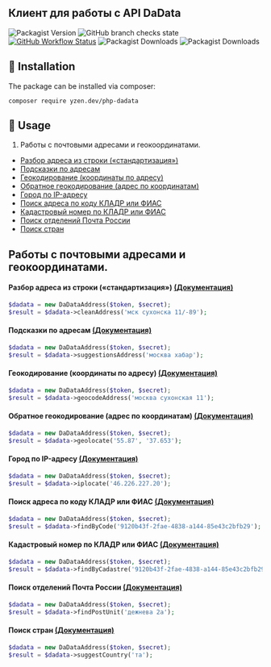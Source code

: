 ## Клиент для работы с API DaData
![Packagist Version](https://img.shields.io/packagist/v/yzen.dev/php-dadata?color=blue&label=version)
![GitHub branch checks state](https://img.shields.io/github/checks-status/yzen-dev/php-dadata/master)
[![GitHub Workflow Status](https://img.shields.io/github/workflow/status/yzen-dev/php-dadata/tests?label=tests)](https://github.com/yzen-dev/php-dadata/actions/workflows/tests.yml)
![Packagist Downloads](https://img.shields.io/packagist/dm/yzen.dev/php-dadata)
![Packagist Downloads](https://img.shields.io/packagist/dt/yzen.dev/php-dadata)

## :scroll: **Installation**
The package can be installed via composer:
```
composer require yzen.dev/php-dadata
```

## :scroll: **Usage**

1. Работы с почтовыми адресами и геокоординатами.
+ [Разбор адреса из строки («стандартизация»)](#CleanAddress)
+ [Подсказки по адресам](#SuggestAddress)
+ [Геокодирование (координаты по адресу)](#geocode)
+ [Обратное геокодирование (адрес по координатам)](#geolocate)
+ [Город по IP-адресу](#iplocate)
+ [Поиск адреса по коду КЛАДР или ФИАС](#findAddress)
+ [Кадастровый номер по КЛАДР или ФИАС](#cadastre)
+ [Поиск отделений Почта России](#postalUnit)
+ [Поиск стран](#country)

## Работы с почтовыми адресами и геокоординатами.
#### <a name="CleanAddress"></a>Разбор адреса из строки («стандартизация») [(Документация)](https://dadata.ru/api/clean/address/)

```php
$dadata = new DaDataAddress($token, $secret);
$result = $dadata->cleanAddress('мск сухонска 11/-89');
```

#### <a name="SuggestAddress"></a>Подсказки по адресам [(Документация)](https://dadata.ru/api/suggest/address/)

```php
$dadata = new DaDataAddress($token, $secret);
$result = $dadata->suggestionsAddress('москва хабар');
```

#### <a name="geocode"></a>Геокодирование (координаты по адресу) [(Документация)](https://dadata.ru/api/geocode/)

```php
$dadata = new DaDataAddress($token, $secret);
$result = $dadata->geocodeAddress('москва сухонская 11');
```

#### <a name="geolocate"></a>Обратное геокодирование (адрес по координатам) [(Документация)](https://dadata.ru/api/geolocate/)

```php
$dadata = new DaDataAddress($token, $secret);
$result = $dadata->geolocate('55.87', '37.653');
```

#### <a name="iplocate"></a>Город по IP-адресу [(Документация)](https://dadata.ru/api/iplocate/)

```php
$dadata = new DaDataAddress($token, $secret);
$result = $dadata->iplocate('46.226.227.20');
```

#### <a name="findAddress"></a>Поиск адреса по коду КЛАДР или ФИАС [(Документация)](https://dadata.ru/api/find-address/)

```php
$dadata = new DaDataAddress($token, $secret);
$result = $dadata->findByCode('9120b43f-2fae-4838-a144-85e43c2bfb29');
```

#### <a name="cadastre"></a>Кадастровый номер по КЛАДР или ФИАС [(Документация)](https://dadata.ru/api/cadastre/)

```php
$dadata = new DaDataAddress($token, $secret);
$result = $dadata->findByCadastre('9120b43f-2fae-4838-a144-85e43c2bfb29');
```

#### <a name="postalUnit"></a>Поиск отделений Почта России [(Документация)](https://dadata.ru/api/suggest/postal_unit/)

```php
$dadata = new DaDataAddress($token, $secret);
$result = $dadata->findPostUnit('дежнева 2а');
```

#### <a name="country"></a>Поиск стран [(Документация)](https://dadata.ru/api/suggest/country/)

```php
$dadata = new DaDataAddress($token, $secret);
$result = $dadata->suggestCountry('та');
```

